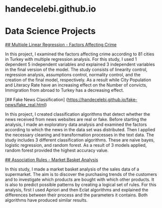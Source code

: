 # handecelebi.github.io

# Data Science Projects

[## Multiple Linear Regression - Factors Affecting Crime](https://handecelebi.github.io/mlr/regression.html)

In this project, I examined the factors affecting crime according to 81 cities in Turkey with multiple regression analysis. 
For this study, I used 1 dependent 5 independent variables and explained 3 independent variables in the final version of the model. 
The study consists of linearity control, regression analysis, assumptions control, normality control, and the creation of the final model, respectively. 
As a result while City Population and Literacy Rate have an increasing effect on the Number of convicts, Immigration from abroad to Turkey has a decreasing effect.

[## Fake News Classification] (https://handecelebi.github.io/fake-news/fake_real.html)

In this project, I created classification algorithms that detect whether the news received from news websites are real or fake. 
Before starting the analysis, I made an exploratory data analysis and examined the factors according to which the news in the data set was distributed. 
Then I applied the necessary cleaning and transformation processes in the text data. The study includes 3 different classification algorithms. 
These are naive bayes, logistic regression, and random forest. As a result of 3 models applied, random forest provided the highest accuracy value.

[## Association Rules - Market Basket Analysis](https://handecelebi.github.io/market-basket/market-basket.html)

In this study, I made a market basket analysis of the sales data of a supermarket. 
The aim is to discover the purchasing trends of the customers and to investigate which products are bought with which other products. 
It is also to predict possible patterns by creating a logical set of rules.
For this analysis, first I used Apriori and then Eclat algorithms and explained the differences between their process and the parameters it contains. 
Both algorithms have produced similar results.
